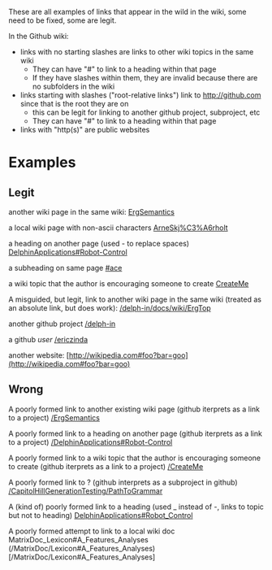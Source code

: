 These are all examples of links that appear in the wild in the wiki, some need to be fixed, some are legit.

In the Github wiki:
- links with no starting slashes are links to other wiki topics in the same wiki
  - They can have "#" to link to a heading within that page
  - If they have slashes within them, they are invalid because there are no subfolders in the wiki
- links starting with slashes ("root-relative links") link to http://github.com since that is the root they are on
  - this can be legit for linking to another github project, subproject, etc
  - They can have "#" to link to a heading within that page
- links with "http(s)" are public websites



# Examples
## Legit
another wiki page in the same wiki: [ErgSemantics](ErgSemantics)

a local wiki page with non-ascii characters [ArneSkj%C3%A6rholt](ArneSkj%C3%A6rholt)

a heading on another page (used - to replace spaces) [DelphinApplications#Robot-Control](DelphinApplications#Robot-Control)

a subheading on same page [#ace](#ace)

a wiki topic that the author is encouraging someone to create [CreateMe](CreateMe)


A misguided, but legit, link to another wiki page in the same wiki (treated as an absolute link, but does work): [/delph-in/docs/wiki/ErgTop](/delph-in/docs/wiki/ErgTop)

another github project [/delph-in](/delph-in)

a github *user* [/ericzinda](/ericzinda)


another website: [http://wikipedia.com#foo?bar=goo](http://wikipedia.com#foo?bar=goo)


## Wrong
A poorly formed link to another existing wiki page (github iterprets as a link to a project) [/ErgSemantics](/ErgSemantics)

A poorly formed link to a heading on another page (github iterprets as a link to a project) [/DelphinApplications#Robot-Control](/DelphinApplications#Robot-Control)

A poorly formed link to a wiki topic that the author is encouraging someone to create (github iterprets as a link to a project) [/CreateMe](/CreateMe)

A poorly formed link to ? (github interprets as a subproject in github) [/CapitolHillGenerationTesting/PathToGrammar](/CapitolHillGenerationTesting/PathToGrammar)

A (kind of) poorly formed link to a heading (used _ instead of -, links to topic but not to heading) [DelphinApplications#Robot_Control](/DelphinApplications#Robot_Control)

A poorly formed attempt to link to a local wiki doc MatrixDoc_Lexicon#A_Features_Analyses (/MatrixDoc/Lexicon#A_Features_Analyses)[/MatrixDoc/Lexicon#A_Features_Analyses]



